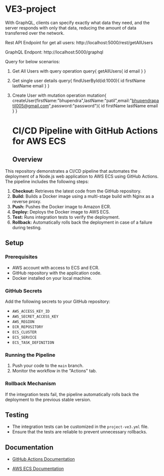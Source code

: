 # VE3-project
>>>>>>>>>>>>>>>>>>>>>>>>>>>>>>>>>>>>>>>>>>>>>>>>>>>>>>>>>>>>>>>>>>>>>>>>>>>>>>>>>>>>>>>>>>>>>>>>>>>>>>>>>>>>>>>>>>>>>>>>>>>>>>>>>>>>>>>>>>>>>>>>>>>>>>>>>>>>>>>>

With GraphQL, clients can specify exactly what data they need, and the server responds with only that data, reducing the amount of data transferred over the network.

Rest API Endpoint for get all users: http://localhost:5000/rest/getAllUsers

GraphQL Endpont: http://localhost:5000/graphql

Query for below scenarios:

1) Get All Users with query operation
    query{ getAllUsers{ id email } }

2)  Get single user details
    query{ findUserById(id:1000){ id firstName lastName email } }

3) Create User with mutation operation
    mutation{ createUser(firstName:"bhupendra",lastName:"patil",email:"bhupendrapatil005@gmail.com",password:"password"){ id firstName lastName email } }


   >>>>>>>>>>>>>>>>>>>>>>>>>>>>>>>>>>>>>>>>>>>>>>>>>>>>>>>>>>>>>>>>>>>>>>>>>>>>>>>>>>>>>>>>>>>>>>>>>>>>>>>>>>>>>>>>>>>>>>>>>>>>>>>>>>>>>>>>>>>>>>>>>>>>>
 
    # CI/CD Pipeline with GitHub Actions for AWS ECS

   ## Overview

This repository demonstrates a CI/CD pipeline that automates the deployment of a Node.js web application to AWS ECS using GitHub Actions. The pipeline includes the following steps:

1. **Checkout:** Retrieves the latest code from the GitHub repository.
2. **Build:** Builds a Docker image using a multi-stage build with Nginx as a reverse proxy.
3. **Push:** Pushes the Docker image to Amazon ECR.
4. **Deploy:** Deploys the Docker image to AWS ECS.
5. **Test:** Runs integration tests to verify the deployment.
6. **Rollback:** Automatically rolls back the deployment in case of a failure during testing.

## Setup

### Prerequisites

- AWS account with access to ECS and ECR.
- GitHub repository with the application code.
- Docker installed on your local machine.

### GitHub Secrets

Add the following secrets to your GitHub repository:

- `AWS_ACCESS_KEY_ID`
- `AWS_SECRET_ACCESS_KEY`
- `AWS_REGION`
- `ECR_REPOSITORY`
- `ECS_CLUSTER`
- `ECS_SERVICE`
- `ECS_TASK_DEFINITION`

### Running the Pipeline

1. Push your code to the `main` branch.
2. Monitor the workflow in the "Actions" tab.

### Rollback Mechanism

If the integration tests fail, the pipeline automatically rolls back the deployment to the previous stable version.

## Testing

- The integration tests can be customized in the `project-ve3.yml` file.
- Ensure that the tests are reliable to prevent unnecessary rollbacks.

## Documentation

- [GitHub Actions Documentation](https://docs.github.com/en/actions)
- [AWS ECS Documentation](https://docs.aws.amazon.com/ecs)

  >>>>>>>>>>>>>>>>>>>>>>>>>>>>>>>>>>>>>>>>>>>>>>>>>>>>>>>>>>>>>>>>>>>>>>>>>>>>>>>>>>>>>>>>>>>>>>>>>>>>>>>>>>>>>>>>>>>>>>>>>>>>>>>>>>>>>>>>>>>>>>>>>>>>>>>>>
